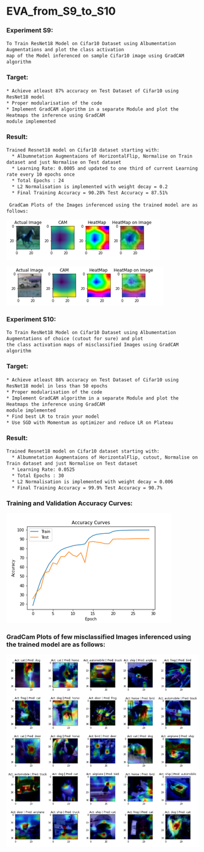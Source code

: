 # EVA_from_S9_to_S10

### Experiment S9: 
    To Train ResNet18 Model on Cifar10 Dataset using Albumentation Augmentations and plot the class activation
    map of the Model inferenced on sample Cifar10 image using GradCAM algorithm
    
### Target:
    * Achieve atleast 87% accuracy on Test Dataset of Cifar10 using ResNet18 model
    * Proper modularisation of the code 
    * Implement GradCAM algorithm in a separate Module and plot the Heatmaps the inference using GradCAM 
    module implemented
    
### Result:
    Trained Resnet18 model on Cifar10 dataset starting with:
      * Albumnetation Augmentaions of HorizontalFlip, Normalise on Train dataset and just Normalise on Test dataset
      * Learning Rate: 0.0005 and updated to one third of current Learning rate every 10 epochs once
      * Total Epochs : 24
      * L2 Normalisation is implemented with weight decay = 0.2
      * Final Training Accuracy = 90.28% Test Accuracy = 87.51%
      
     GradCam Plots of the Images inferenced using the trained model are as follows:
     
![](https://raw.githubusercontent.com/vedapragna/EVA_from_S9/master/sample_horse_heatmap.PNG) 

![](https://raw.githubusercontent.com/vedapragna/EVA_from_S9/master/sample_truck_heatmap.PNG)


### Experiment S10:
    To Train ResNet18 Model on Cifar10 Dataset using Albumentation Augmentations of choice (cutout for sure) and plot 
    the class activation maps of misclassified Images using GradCAM algorithm
    
### Target:
    * Achieve atleast 88% accuracy on Test Dataset of Cifar10 using ResNet18 model in less than 50 epochs
    * Proper modularisation of the code 
    * Implement GradCAM algorithm in a separate Module and plot the Heatmaps the inference using GradCAM 
    module implemented
    * Find best LR to train your model
    * Use SGD with Momentum as optimizer and reduce LR on Plateau
    
### Result:
    Trained Resnet18 model on Cifar10 dataset starting with:
      * Albumnetation Augmentaions of HorizontalFlip, cutout, Normalise on Train dataset and just Normalise on Test dataset
      * Learning Rate: 0.0525
      * Total Epochs : 30
      * L2 Normalisation is implemented with weight decay = 0.006
      * Final Training Accuracy = 99.9% Test Accuracy = 90.7%
      
    
### Training and Validation Accuracy Curves:

![](https://raw.githubusercontent.com/vedapragna/EVA_from_S9/master/Outputs/Accuracy%20curves.png)


### GradCam Plots of few misclassified Images inferenced using the trained model are as follows:
     
![](https://raw.githubusercontent.com/vedapragna/EVA_from_S9/master/Outputs/Misclassified_Imgs_HeatMaps.png) 



